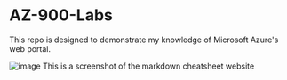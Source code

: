 # AZ-900-Labs
This repo is designed to demonstrate my knowledge of Microsoft Azure's web portal.

![image](https://github.com/user-attachments/assets/7c19e4d3-1169-4ab9-90d9-90b944a8ecdf)
This is a screenshot of the markdown cheatsheet website
